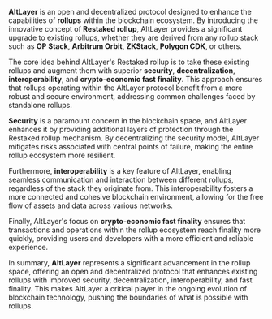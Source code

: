 **AltLayer** is an open and decentralized protocol designed to enhance the capabilities of **rollups** within the blockchain ecosystem. By introducing the innovative concept of **Restaked rollup**, AltLayer provides a significant upgrade to existing rollups, whether they are derived from any rollup stack such as **OP Stack**, **Arbitrum Orbit**, **ZKStack**, **Polygon CDK**, or others.

The core idea behind AltLayer's Restaked rollup is to take these existing rollups and augment them with superior **security**, **decentralization**, **interoperability**, and **crypto-economic fast finality**. This approach ensures that rollups operating within the AltLayer protocol benefit from a more robust and secure environment, addressing common challenges faced by standalone rollups.

**Security** is a paramount concern in the blockchain space, and AltLayer enhances it by providing additional layers of protection through the Restaked rollup mechanism. By decentralizing the security model, AltLayer mitigates risks associated with central points of failure, making the entire rollup ecosystem more resilient.

Furthermore, **interoperability** is a key feature of AltLayer, enabling seamless communication and interaction between different rollups, regardless of the stack they originate from. This interoperability fosters a more connected and cohesive blockchain environment, allowing for the free flow of assets and data across various networks.

Finally, AltLayer's focus on **crypto-economic fast finality** ensures that transactions and operations within the rollup ecosystem reach finality more quickly, providing users and developers with a more efficient and reliable experience.

In summary, **AltLayer** represents a significant advancement in the rollup space, offering an open and decentralized protocol that enhances existing rollups with improved security, decentralization, interoperability, and fast finality. This makes AltLayer a critical player in the ongoing evolution of blockchain technology, pushing the boundaries of what is possible with rollups.
